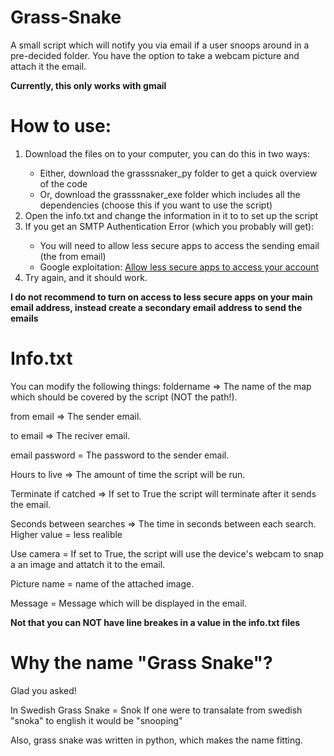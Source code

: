 # Grass-Snake
A small script which will notify you via email if a user snoops around in a pre-decided folder.
You have the option to take a webcam picture and attach it the email.

<b>Currently, this only works with gmail</b>

# How to use:
<ol>
	<li> Download the files on to your computer, you can do this in two ways: </li>
	<ul>
		<li>Either, download the grasssnaker_py folder to get a quick overview of the code </li>
		<li>Or, download the grasssnaker_exe folder which includes all the dependencies (choose this if you want to use the script)</li>
	</ul>
	<li> Open the info.txt and change the information in it to to set up the script </li>
	<li> If you get an SMTP Authentication Error (which you probably will get): </li>
	<ul>
		<li>You will need to allow less secure apps to access the sending email (the from email)</li>
		<li>Google exploitation: <a href="https://support.google.com/accounts/answer/6010255">Allow less secure apps to access your account</a></li>
	</ul>
	<li>Try again, and it should work.</li>
</ol>

<b>I do not recommend to turn on access to less secure apps on your main email address, instead create a secondary email address to send the emails</b>

# Info.txt
You can modify the following things:
foldername => The name of the map which should be covered by the script (NOT the path!).

from email => The sender email.

to email => The reciver email.

email password = The password to the sender email.

Hours to live => The amount of time the script will be run.

Terminate if catched => If set to True the script will terminate after it sends the email.

Seconds between searches => The time in seconds between each search. Higher value = less realible

Use camera = If set to True, the script will use the device's webcam to snap a an image and attatch it to the email.

Picture name = name of the attached image.

Message = Message which will be displayed in the email.

<b>Not that you can NOT have line breakes in a value in the info.txt files</b>

# Why the name "Grass Snake"?
Glad you asked! 

In Swedish Grass Snake = Snok
If one were to transalate from swedish "snoka" to english it would be "snooping"

Also, grass snake was written in python, which makes the name fitting.

